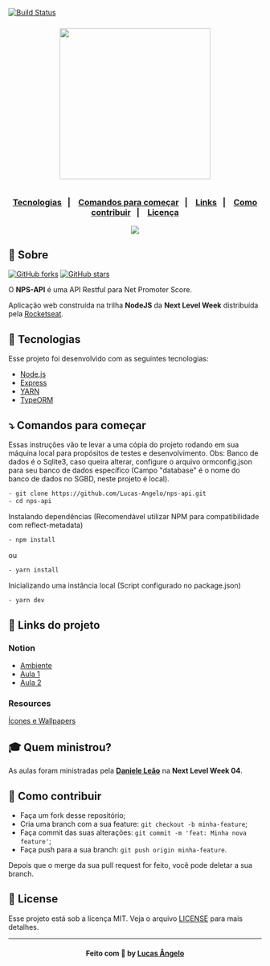 [![Build Status](https://travis-ci.com/Lucas-Angelo/nps-api.svg?branch=main)](https://travis-ci.com/Lucas-Angelo/nps-api)

<h3 align="center">
    <img width="300px" src="https://i.imgur.com/JkVMEgs.png">
    <br><br>
    <p align="center">
      <a href="#-tecnologias">Tecnologias</a>&nbsp;&nbsp;&nbsp;|&nbsp;&nbsp;&nbsp;
      <a href="#-comandos-para-começar">Comandos para começar</a>&nbsp;&nbsp;&nbsp;|&nbsp;&nbsp;&nbsp;
      <a href="#-links-do-projeto">Links</a>&nbsp;&nbsp;&nbsp;|&nbsp;&nbsp;&nbsp;
      <a href="#-como-contribuir">Como contribuir</a>&nbsp;&nbsp;&nbsp;|&nbsp;&nbsp;&nbsp;
      <a href="#-license">Licença</a>
  </p>
</h3>

<p align="center">
  <a href="https://rocketseat.com.br">
    <img src="https://i.imgur.com/1o7urkT.png">
  </a>
</p>

## 🔖 Sobre

[![GitHub forks](https://img.shields.io/github/forks/Lucas-Angelo/nps-api?style=social)](https://github.com/Lucas-Angelo/nps-api/network/members/)
[![GitHub stars](https://img.shields.io/github/stars/Lucas-Angelo/nps-api?style=social)](https://github.com/Lucas-Angelo/nps-api/stargazers/)

O <strong>NPS-API</strong> é uma API Restful para Net Promoter Score.

Aplicação web construída na trilha <strong>NodeJS</strong> da <strong>Next Level Week</strong> distribuída pela [Rocketseat](https://rocketseat.com.br/).

## 🚀 Tecnologias

Esse projeto foi desenvolvido com as seguintes tecnologias:

- [Node.js](https://nodejs.org/en/)
- [Express](https://expressjs.com/pt-br/)
- [YARN](https://yarnpkg.com/)
- [TypeORM](https://typeorm.io/)

## ⤵ Comandos para começar

Essas instruções vão te levar a uma cópia do projeto rodando em sua máquina local para propósitos de testes e desenvolvimento.
Obs: Banco de dados é o Sqlite3, caso queira alterar, configure o arquivo ormconfig.json para seu banco de dados específico (Campo "database" é o nome do banco de dados no SGBD, neste projeto é local).

```bash
- git clone https://github.com/Lucas-Angelo/nps-api.git
- cd nps-api
```

Instalando dependências (Recomendável utilizar NPM para compatibilidade com reflect-metadata)

```bash
- npm install
```

ou

```bash
- yarn install
```

Inicializando uma instância local (Script configurado no package.json)

```bash
- yarn dev
```

## 🔗 Links do projeto

### Notion
- [Ambiente](https://www.notion.so/Configura-es-do-ambiente-Node-js-ae9fea3f78894139af4268d198294e2a)
- [Aula 1](https://www.notion.so/Dia-1-Fundamentos-do-NodeJS-a0040fa51a764bdaaf5648fedbf6fb4d)
- [Aula 2](https://www.notion.so/danileao/Dia-2-Iniciando-com-o-Banco-de-Dados-ffa8a141872641b7b13338f339d7a69b)


### Resources
[Ícones e Wallpapers](https://drive.google.com/drive/folders/11fxy_LmTD6S1FGTQbeu47QPLzvyuEGSs)


## 🎓 Quem ministrou?

As aulas foram ministradas pela **[Daniele Leão](https://github.com/danileao)** na **Next Level Week 04**.

## 🤔 Como contribuir

- Faça um fork desse repositório;
- Cria uma branch com a sua feature: `git checkout -b minha-feature`;
- Faça commit das suas alterações: `git commit -m 'feat: Minha nova feature'`;
- Faça push para a sua branch: `git push origin minha-feature`.

Depois que o merge da sua pull request for feito, você pode deletar a sua branch.

## 📝 License

Esse projeto está sob a licença MIT. Veja o arquivo [LICENSE](LICENSE) para mais detalhes.

---

<h4 align="center">
    Feito com 💜 by <a href="https://www.linkedin.com/in/lucas-angelo/" target="_blank">Lucas Ângelo</a>
</h4>
